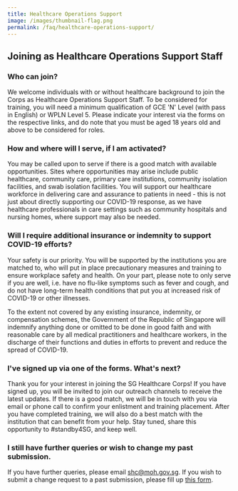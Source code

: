 ```yaml
---
title: Healthcare Operations Support
image: /images/thumbnail-flag.png
permalink: /faq/healthcare-operations-support/
---
```


## Joining as Healthcare Operations Support Staff

### Who can join?
We welcome individuals with or without healthcare background to join the Corps as Healthcare Operations Support Staff. To be considered for training, you will need a minimum qualification of GCE 'N' Level (with pass in English) or WPLN Level 5. Please indicate your interest via the forms on the respective links, and do note that you must be aged 18 years old and above to be considered for roles.

### How and where will I serve, if I am activated?
You may be called upon to serve if there is a good match with available opportunities. Sites where opportunities may arise include public healthcare, community care, primary care institutions, community isolation facilities, and swab isolation facilities. You will support our healthcare workforce in delivering care and assurance to patients in need - this is not just about directly supporting our COVID-19 response, as we have healthcare professionals in care settings such as community hospitals and nursing homes, where support may also be needed.

### Will I require additional insurance or indemnity to support COVID-19 efforts?
Your safety is our priority. You will be supported by the institutions you are matched to, who will put in place precautionary measures and training to ensure workplace safety and health. On your part, please note to only serve if you are well, i.e. have no flu-like symptoms such as fever and cough, and do not have long-term health conditions that put you at increased risk of COVID-19 or other illnesses.

To the extent not covered by any existing insurance, indemnity, or compensation schemes, the Government of the Republic of Singapore will indemnify anything done or omitted to be done in good faith and with reasonable care by all medical practitioners and healthcare workers, in the discharge of their functions and duties in efforts to prevent and reduce the spread of COVID-19.

### I've signed up via one of the forms. What's next?
Thank you for your interest in joining the SG Healthcare Corps! If you have signed up, you will be invited to join our outreach channels to receive the latest updates. If there is a good match, we will be in touch with you via email or phone call to confirm your enlistment and training placement. After you have completed training, we will also do a best match with the institution that can benefit from your help. Stay tuned, share this opportunity to #standby4SG, and keep well.

### I still have further queries or wish to change my past submission.

If you have further queries, please email [shc@moh.gov.sg](mailto:shc@moh.gov.sg).
If you wish to submit a change request to a past submission, please fill up [this form](https://go.gov.sg/shc-change).
